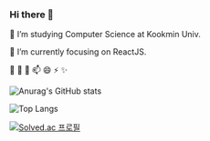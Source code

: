 
### Hi there 👋



🔭 I’m studying Computer Science at Kookmin Univ.

🌱 I’m currently focusing on ReactJS.

👯 
🤔
💬
📫
😄 
⚡
✨


![Anurag's GitHub stats](https://github-readme-stats.vercel.app/api?username=soyekwon&theme=radical&show_icons=true)

![Top Langs](https://github-readme-stats.vercel.app/api/top-langs/?username=soyekwon&layout=compact&theme=onedark)


[![Solved.ac
프로필](http://mazassumnida.wtf/api/v2/generate_badge?boj=soye0710)](https://solved.ac/soye0710)



